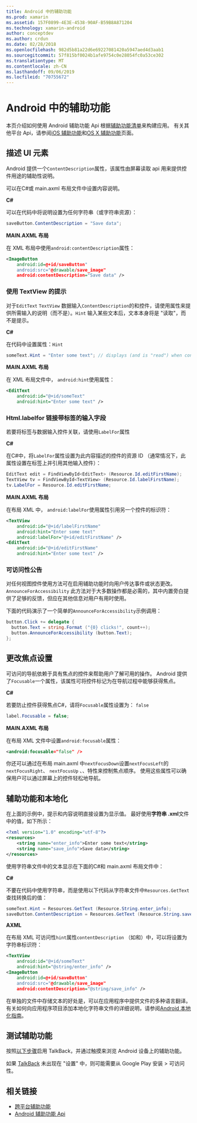```yaml
---
title: Android 中的辅助功能
ms.prod: xamarin
ms.assetid: 157F0899-4E3E-4538-90AF-B59B8A871204
ms.technology: xamarin-android
author: conceptdev
ms.author: crdun
ms.date: 02/28/2018
ms.openlocfilehash: 982d5b81a22d6e69227081420a5947aed4d3aab1
ms.sourcegitcommit: 57f815bf0024b1afe9754c0e28054fc0a53ce302
ms.translationtype: MT
ms.contentlocale: zh-CN
ms.lasthandoff: 09/06/2019
ms.locfileid: "70755672"
---
```

# <a name="accessibility-on-android"></a>Android 中的辅助功能

本页介绍如何使用 Android 辅助功能 Api 根据[辅助功能清单](~/cross-platform/app-fundamentals/accessibility.md)来构建应用。
有关其他平台 Api，请参阅[iOS 辅助功能](~/ios/app-fundamentals/accessibility.md)和[OS X 辅助功能](~/mac/app-fundamentals/accessibility.md)页面。

## <a name="describing-ui-elements"></a>描述 UI 元素

Android 提供一个`ContentDescription`属性，该属性由屏幕读取 api 用来提供控件用途的辅助性说明。

可以在C#或 main.axml 布局文件中设置内容说明。

**C#**

可以在代码中将说明设置为任何字符串（或字符串资源）：

```csharp
saveButton.ContentDescription = "Save data";
```

**MAIN.AXML 布局**

在 XML 布局中使用`android:contentDescription`属性：

```xml
<ImageButton
    android:id=@+id/saveButton"
    android:src="@drawable/save_image"
    android:contentDescription="Save data" />
```

### <a name="use-hint-for-textview"></a>使用 TextView 的提示

对于`EditText` `TextView` 数据输入`ContentDescription`的和控件，请使用属性来提供所需输入的说明（而不是）。`Hint`
输入某些文本后，文本本身将是 "读取"，而不是提示。

**C#**

在代码中设置属性：`Hint`

```csharp
someText.Hint = "Enter some text"; // displays (and is "read") when control is empty
```

**MAIN.AXML 布局**

在 XML 布局文件中， `android:hint`使用属性：

```xml
<EditText
    android:id="@+id/someText"
    android:hint="Enter some text" />
```

### <a name="labelfor-links-input-fields-with-labels"></a>Html.labelfor 链接带标签的输入字段

若要将标签与数据输入控件关联，请使用`LabelFor`属性

**C#**

在C#中，将`LabelFor`属性设置为此内容描述的控件的资源 ID （通常情况下，此属性设置在标签上并引用其他输入控件）：

```csharp
EditText edit = FindViewById<EditText> (Resource.Id.editFirstName);
TextView tv = FindViewById<TextView> (Resource.Id.labelFirstName);
tv.LabelFor = Resource.Id.editFirstName;
```

**MAIN.AXML 布局**

在布局 XML 中， `android:labelFor`使用属性引用另一个控件的标识符：

```xml
<TextView
    android:id="@+id/labelFirstName"
    android:hint="Enter some text"
    android:labelFor="@+id/editFirstName" />
<EditText
    android:id="@+id/editFirstName"
    android:hint="Enter some text" />
```

### <a name="announce-for-accessibility"></a>可访问性公告

对任何视图控件使用方法可在启用辅助功能时向用户传达事件或状态更改。`AnnounceForAccessibility` 此方法对于大多数操作都是必需的，其中内置旁白提供了足够的反馈，但应在其他信息对用户有用时使用。

下面的代码演示了一个简单的`AnnounceForAccessibility`示例调用：

```csharp
button.Click += delegate {
  button.Text = string.Format ("{0} clicks!", count++);
  button.AnnounceForAccessibility (button.Text);
};
```

## <a name="changing-focus-settings"></a>更改焦点设置

可访问的导航依赖于具有焦点的控件来帮助用户了解可用的操作。 Android 提供了`Focusable`一个属性，该属性可将控件标记为在导航过程中能够获得焦点。

**C#**

若要防止控件获得焦点C#，请将`Focusable`属性设置为： `false`

```csharp
label.Focusable = false;
```

**MAIN.AXML 布局**

在布局 XML 文件中设置`android:focusable`属性：

```xml
<android:focusable="false" />
```

你还可以通过在布局 main.axml 中`nextFocusDown`设置`nextFocusLeft`的`nextFocusRight`、 `nextFocusUp` 、、特性来控制焦点顺序。 使用这些属性可以确保用户可以通过屏幕上的控件轻松地导航。

## <a name="accessibility-and-localization"></a>辅助功能和本地化

在上面的示例中，提示和内容说明直接设置为显示值。 最好使用**字符串 .xml**文件中的值，如下所示：

```xml
<?xml version="1.0" encoding="utf-8"?>
<resources>
    <string name="enter_info">Enter some text</string>
    <string name="save_info">Save data</string>
</resources>
```

使用字符串文件中的文本显示在下面的C#和 main.axml 布局文件中：

**C#**

不要在代码中使用字符串，而是使用以下代码从字符串文件中`Resources.GetText`查找转换后的值：

```csharp
someText.Hint = Resources.GetText (Resource.String.enter_info);
saveButton.ContentDescription = Resources.GetText (Resource.String.save_info);
```

**AXML**

在布局 XML 可访问性`hint`属性`contentDescription` （如和）中，可以将设置为字符串标识符：

```xml
<TextView
    android:id="@+id/someText"
    android:hint="@string/enter_info" />
<ImageButton
    android:id=@+id/saveButton"
    android:src="@drawable/save_image"
    android:contentDescription="@string/save_info" />
```

在单独的文件中存储文本的好处是，可以在应用程序中提供文件的多种语言翻译。 有关如何向应用程序项目添加本地化字符串文件的详细说明，请参阅[Android 本地化指南](~/android/app-fundamentals/localization.md)。

## <a name="testing-accessibility"></a>测试辅助功能

按照[以下步骤](https://developer.android.com/training/accessibility/testing.html#how-to)启用 TalkBack，并通过触摸来浏览 Android 设备上的辅助功能。

如果 [TalkBack](https://play.google.com/store/apps/details?id=com.google.android.marvin.talkback) 未出现在 "设置" 中，则可能需要从 Google Play 安装 > 可访问性。

## <a name="related-links"></a>相关链接

- [跨平台辅助功能](~/cross-platform/app-fundamentals/accessibility.md)
- [Android 辅助功能 Api](https://developer.android.com/guide/topics/ui/accessibility/index.html)
